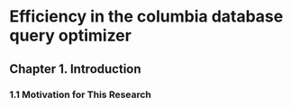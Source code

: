 # Efficiency in the columbia database query optimizer

## Chapter 1. Introduction
### 1.1 Motivation for This Research

